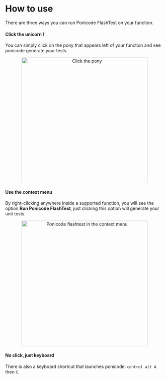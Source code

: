 # How to use

There are three ways you can run Ponicode FlashTest on your function.

#### Click the unicorn !

You can simply click on the pony that appears left of your function and see ponicode generate your tests.

<p align="center">
    <img src="intellij_plugin/images/click-the-pony.png" alt="Click the pony" width="400"/>
</p>

#### Use the context menu

By right-clicking anywhere inside a supported function, you will see the option **Run Ponicode FlashTest**, just clicking this option will generate your unit tests.

<p align="center">
    <img src="intellij_plugin/images/use-the-context-menu.png" alt="Ponicode flashtest in the context menu" width="400"/>
</p>

#### No click, just keyboard

There is also a keyboard shortcut that launches ponicode: `control alt A` then `C`.
